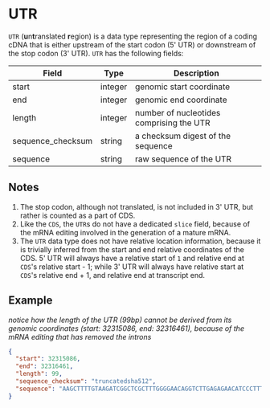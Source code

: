 # UTR

`UTR` (**u**n**t**ranslated **r**egion) is a data type representing the region of a coding cDNA that is either upstream of the start codon (5' UTR) or downstream of the stop codon (3' UTR). `UTR` has the following fields:

| Field              | Type    | Description |
|--------------------|---------|-------------|
| start              | integer | genomic start coordinate
| end                | integer | genomic end coordinate
| length             | integer | number of nucleotides comprising the UTR
| sequence_checksum  | string  | a checksum digest of the sequence
| sequence           | string  | raw sequence of the UTR

## Notes
1. The stop codon, although not translated, is not included in 3' UTR, but rather is counted as a part of CDS.
2. Like the `CDS`, the `UTR`s do not have a dedicated `slice` field, because of the mRNA editing involved in the generation of a mature mRNA.
3. The `UTR` data type does not have relative location information, because it is trivially inferred from the start and end relative coordinates of the CDS. 5' UTR will always have a relative start of `1` and relative end at `CDS`'s relative start - 1; while 3' UTR will always have relative start at `CDS`'s relative end + 1, and relative end at transcript end.

## Example

_notice how the length of the UTR (99bp) cannot be derived from its genomic coordinates (start: 32315086, end: 32316461), because of the mRNA editing that has removed the introns_

```json
{
  "start": 32315086,
  "end": 32316461,
  "length": 99,
  "sequence_checksum": "truncatedsha512",
  "sequence": "AAGCTTTTGTAAGATCGGCTCGCTTTGGGGAACAGGTCTTGAGAGAACATCCCTTTTAAGACTTATTTACCAAGCATTGGAGGAATATCGTAGGTAAAA"
}
```
